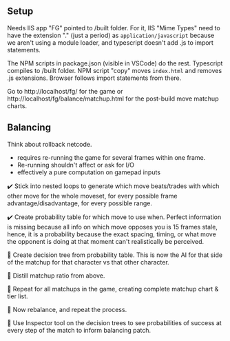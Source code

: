 ## Setup

Needs IIS app "FG" pointed to /built folder. For it, IIS "Mime Types" need to have the extension "." (just a period) as `application/javascript` because we aren't using a module loader, and typescript doesn't add .js to import statements.

The NPM scripts in package.json (visible in VSCode) do the rest. Typescript compiles to /built folder. NPM script "copy" moves `index.html` and removes .js extensions. Browser follows import statements from there.

Go to http://localhost/fg/ for the game or http://localhost/fg/balance/matchup.html for the post-build move matchup charts.

## Balancing

Think about rollback netcode.

- requires re-running the game for several frames within one frame.
- Re-running shouldn't affect or ask for I/O
- effectively a pure computation on gamepad inputs

✔️ Stick into nested loops to generate which move beats/trades with which other move for the whole moveset, for every possible frame advantage/disadvantage, for every possible range.

✔️ Create probability table for which move to use when. Perfect information is missing because all info on which move opposes you is 15 frames stale, hence, it is a probability because the exact spacing, timing, or what move the opponent is doing at that moment can't realistically be perceived.

📝 Create decision tree from probability table. This is now the AI for that side of the matchup for that character vs that other character.

📝 Distill matchup ratio from above.

📝 Repeat for all matchups in the game, creating complete matchup chart & tier list.

📝 Now rebalance, and repeat the process.

📝 Use Inspector tool on the decision trees to see probabilities of success at every step of the match to inform balancing patch.
